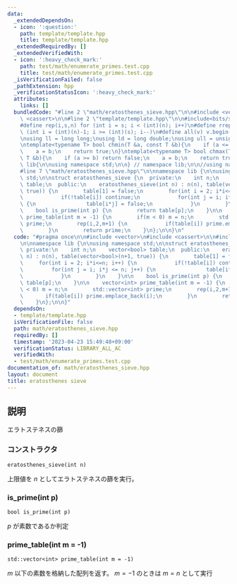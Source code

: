 ```yaml
---
data:
  _extendedDependsOn:
  - icon: ':question:'
    path: template/template.hpp
    title: template/template.hpp
  _extendedRequiredBy: []
  _extendedVerifiedWith:
  - icon: ':heavy_check_mark:'
    path: test/math/enumerate_primes.test.cpp
    title: test/math/enumerate_primes.test.cpp
  _isVerificationFailed: false
  _pathExtension: hpp
  _verificationStatusIcon: ':heavy_check_mark:'
  attributes:
    links: []
  bundledCode: "#line 2 \"math/eratosthenes_sieve.hpp\"\n\n#include <vector>\n#include\
    \ <cassert>\n\n#line 2 \"template/template.hpp\"\n\n#include<bits/stdc++.h>\n\n\
    #define rep(i,s,n) for (int i = s; i < (int)(n); i++)\n#define rrep(i,s,n) for\
    \ (int i = (int)(n)-1; i >= (int)(s); i--)\n#define all(v) v.begin(),v.end()\n\
    \nusing ll = long long;\nusing ld = long double;\nusing ull = unsigned long long;\n\
    \ntemplate<typename T> bool chmin(T &a, const T &b){\n    if (a <= b) return false;\n\
    \    a = b;\n    return true;\n}\ntemplate<typename T> bool chmax(T &a, const\
    \ T &b){\n    if (a >= b) return false;\n    a = b;\n    return true;\n}\n\nnamespace\
    \ lib{\n\nusing namespace std;\n\n} // namespace lib;\n\n//using namespace lib;\n\
    #line 7 \"math/eratosthenes_sieve.hpp\"\n\nnamespace lib {\n\nusing namespace\
    \ std;\n\nstruct eratosthenes_sieve {\n  private:\n    int n;\n    vector<bool>\
    \ table;\n  public:\n    eratosthenes_sieve(int n) : n(n), table(vector<bool>(n+1,\
    \ true)) {\n        table[1] = false;\n        for(int i = 2; i*i<=n; i++) {\n\
    \            if(!table[i]) continue;\n            for(int j = i; i*j <= n; j++)\
    \ {\n                table[i*j] = false;\n            }\n        }\n    }\n\n\
    \    bool is_prime(int p) {\n        return table[p];\n    }\n\n    vector<int>\
    \ prime_table(int m = -1) {\n        if(m < 0) m = n;\n        std::vector<int>\
    \ prime;\n        rep(i,2,m+1) {\n            if(table[i]) prime.emplace_back(i);\n\
    \        }\n        return prime;\n    }\n};\n\n}\n"
  code: "#pragma once\n\n#include <vector>\n#include <cassert>\n\n#include \"../template/template.hpp\"\
    \n\nnamespace lib {\n\nusing namespace std;\n\nstruct eratosthenes_sieve {\n \
    \ private:\n    int n;\n    vector<bool> table;\n  public:\n    eratosthenes_sieve(int\
    \ n) : n(n), table(vector<bool>(n+1, true)) {\n        table[1] = false;\n   \
    \     for(int i = 2; i*i<=n; i++) {\n            if(!table[i]) continue;\n   \
    \         for(int j = i; i*j <= n; j++) {\n                table[i*j] = false;\n\
    \            }\n        }\n    }\n\n    bool is_prime(int p) {\n        return\
    \ table[p];\n    }\n\n    vector<int> prime_table(int m = -1) {\n        if(m\
    \ < 0) m = n;\n        std::vector<int> prime;\n        rep(i,2,m+1) {\n     \
    \       if(table[i]) prime.emplace_back(i);\n        }\n        return prime;\n\
    \    }\n};\n\n}"
  dependsOn:
  - template/template.hpp
  isVerificationFile: false
  path: math/eratosthenes_sieve.hpp
  requiredBy: []
  timestamp: '2023-04-23 15:49:48+09:00'
  verificationStatus: LIBRARY_ALL_AC
  verifiedWith:
  - test/math/enumerate_primes.test.cpp
documentation_of: math/eratosthenes_sieve.hpp
layout: document
title: eratosthenes sieve
---
```


## 説明

エラトステネスの篩

### コンストラクタ

`eratosthenes_sieve(int n)`

上限値を $n$ としてエラトステネスの篩を実行。

### is_prime(int p)

`bool is_prime(int p)`

$p$ が素数であるか判定

### prime_table(int m = -1)

`std::vector<int> prime_table(int m = -1)`

$m$ 以下の素数を格納した配列を返す。 $m = -1$ のときは $m = n$ として実行

